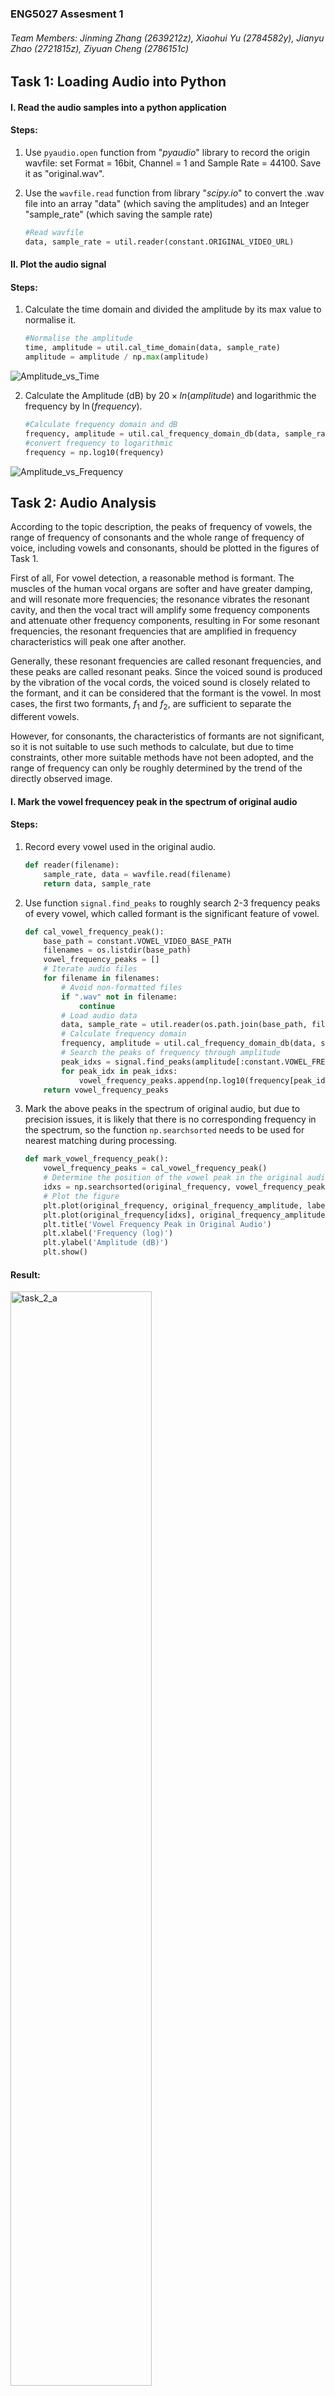 ### ENG5027 Assesment 1

###### Team Members: Jinming Zhang (2639212z), Xiaohui Yu (2784582y), Jianyu Zhao (2721815z), Ziyuan Cheng (2786151c)



## Task 1: Loading Audio into Python

#### I. Read the audio samples into a python application

#### Steps:

  1. Use `pyaudio.open` function from "*pyaudio*" library to record the origin wavfile: set Format = 16bit, Channel = 1 and Sample Rate = 44100. Save it as "original.wav".	

2. Use the `wavfile.read` function from library "*scipy.io*" to convert the .wav file into an array "data" (which saving the amplitudes) and an Integer "sample_rate" (which saving the sample rate)

   ```python
   #Read wavfile    
   data, sample_rate = util.reader(constant.ORIGINAL_VIDEO_URL)
   ```

#### II. Plot the audio signal

#### Steps:

1. Calculate the time domain and divided the amplitude by its max value to normalise it.

   ```python
   #Normalise the amplitude    
   time, amplitude = util.cal_time_domain(data, sample_rate)
   amplitude = amplitude / np.max(amplitude)
   ```

![Amplitude_vs_Time](./res/task_1_a.svg)

2. Calculate the Amplitude (dB) by $20\times ln (amplitude)$  and logarithmic the frequency by $\ln(frequency)$.

   ```python
   #Calculate frequency domain and dB
   frequency, amplitude = util.cal_frequency_domain_db(data, sample_rate)
   #convert frequency to logarithmic
   frequency = np.log10(frequency)
   ```

![Amplitude_vs_Frequency](./res/task_1_b.svg)

<div style="page-break-after:always"></div>

## Task 2: Audio Analysis

According to the topic description, the peaks of frequency of vowels, the range of frequency of consonants and the whole
range of frequency of voice, including vowels and consonants, should be plotted in the figures of Task 1.

First of all, For vowel detection, a reasonable method is formant. The muscles of the human vocal organs are softer and have greater damping, and will resonate more frequencies; the resonance vibrates the resonant cavity, and then the vocal tract will amplify some frequency components and attenuate other frequency components, resulting in For some resonant frequencies, the resonant frequencies that are amplified in frequency characteristics will peak one after another.

Generally, these resonant frequencies are called resonant frequencies, and these peaks are called resonant peaks. Since the voiced sound is produced by the vibration of the vocal cords, the voiced sound is closely related to the formant, and it can be considered that the formant is the vowel. In most cases, the first two formants, $f_1$ and $f_2$, are sufficient to separate the different vowels.

However, for consonants, the characteristics of formants are not significant, so it is not suitable to use such methods to calculate, but due to time constraints, other more suitable methods have not been adopted, and the range of frequency can only be roughly determined by the trend of the directly observed image.

#### I. Mark the vowel frequencey peak in the spectrum of original audio

#### Steps:

1. Record every vowel used in the original audio.

   ```python
   def reader(filename):
       sample_rate, data = wavfile.read(filename)
       return data, sample_rate
   ```

1. Use function `signal.find_peaks` to roughly search 2-3 frequency peaks of every vowel, which called formant is the significant feature of vowel.
   
   ```python
   def cal_vowel_frequency_peak():
       base_path = constant.VOWEL_VIDEO_BASE_PATH
       filenames = os.listdir(base_path)
       vowel_frequency_peaks = []
       # Iterate audio files
       for filename in filenames:
           # Avoid non-formatted files
           if ".wav" not in filename:
               continue
           # Load audio data
           data, sample_rate = util.reader(os.path.join(base_path, filename))
           # Calculate frequency domain
           frequency, amplitude = util.cal_frequency_domain_db(data, sample_rate)
           # Search the peaks of frequency through amplitude
           peak_idxs = signal.find_peaks(amplitude[:constant.VOWEL_FREQUENCY_HIGH_THRESHOLD], distance=1000)[0]
           for peak_idx in peak_idxs:
               vowel_frequency_peaks.append(np.log10(frequency[peak_idx]))
       return vowel_frequency_peaks
   ```
   
1. Mark the above peaks in the spectrum of original audio, but due to precision issues, it is likely that there is no corresponding frequency in the spectrum, so the function `np.searchsorted` needs to be used for nearest matching during processing.
   
   ```python
   def mark_vowel_frequency_peak():
       vowel_frequency_peaks = cal_vowel_frequency_peak()
       # Determine the position of the vowel peak in the original audio frequency
       idxs = np.searchsorted(original_frequency, vowel_frequency_peaks)
       # Plot the figure
       plt.plot(original_frequency, original_frequency_amplitude, label='Original Audio')
       plt.plot(original_frequency[idxs], original_frequency_amplitude[idxs], 'r.', label='Vowel Frequency Peak')
       plt.title('Vowel Frequency Peak in Original Audio')
       plt.xlabel('Frequency (log)')
       plt.ylabel('Amplitude (dB)')
       plt.show()
   ```

#### Result:

<img src="./res/task_2_a.svg" alt="task_2_a" style="width:67%;" />

#### II. Mark the frequency consonant range in the spectrum of original audio

#### Steps:

1. Record every consonant used in the original audio.

   ```python
   def reader(filename):
       sample_rate, data = wavfile.read(filename)
       return data, sample_rate
   ```

1. Search the consonant frequency range roughly through the amplitude low threshold.

   ```python
   def cal_consonant_frequency_range():
       base_path = constant.CONSONANT_VIDEO_BASE_PATH
       filenames = os.listdir(base_path)
       consonant_frequency_range = []
       # Iterate audio files
       for filename in filenames:
           # Avoid non-formatted files
           if ".wav" not in filename:
               continue
           # Load audio data
           data, sample_rate = util.reader(os.path.join(base_path, filename))
           # Calculate frequency domain
           frequency, amplitude = util.cal_frequency_domain_db(data, sample_rate)
           # Search consonant frequency range through amplitude
           idxs = amplitude > constant.CONSONANT_AMPLITUDE_LOW_THRESHOLD
           consonant_frequency_range.append(np.log10(frequency[idxs]))
       return consonant_frequency_range
   ```

1. Mark the above range in the spectrum of original audio, but due to precision issues, it is likely that there is no corresponding frequency in the spectrum, so the function `np.searchsorted` needs to be used for nearest matching during processing.
   
   ```python
   def mark_consonant_frequency_range():
       consonant_frequency_range = cal_consonant_frequency_range()
       # Plot the figure
       plt.plot(original_frequency, original_frequency_amplitude)
       for range_item in consonant_frequency_range:
           # Determine the range of the consonant frequency in the original audio frequency
           range_idx = np.searchsorted(original_frequency, range_item)
           plt.plot(original_frequency[range_idx], original_frequency_amplitude[range_idx], 'r.', label='Consonant Frequency Range')
       plt.title('Consonant Frequency Range in Original Audio')
       plt.xlabel('Frequency (Hz)')
       plt.ylabel('Amplitude (dB)')
       plt.show()
   ```

#### Result:

<img src="./res/task_2_b.svg" alt="task_2_b" style="width:67%;" />

#### III. Mark the whole speech spectrum including the vowels and consonants

#### Steps:

1. Use the above vowels and consonants files

1. Search the vowel frequency range roughly through the amplitude low threshold.

   ```python
   def mark_vowel_frequency_range():
       vowel_frequency_range = cal_vowel_frequency_range()
       # Plot the figure
       plt.plot(original_frequency, original_frequency_amplitude)
       for range_item in vowel_frequency_range:
           # Determine the range of the vowel frequency in the original audio frequency
           range_idx = np.searchsorted(original_frequency, range_item)
           plt.plot(original_frequency[range_idx], original_frequency_amplitude[range_idx], 'r.', label='Consonant Frequency Range')
       plt.title('Vowel Frequency Frequency in Original Audio')
       plt.xlabel('Frequency (log)')
       plt.ylabel('Amplitude (dB)')
       plt.show()
   ```

1. Mark both of vowel and consonant frequency range in the spectrum of original audio, but due to precision issues, it is likely that there is no corresponding frequency in the spectrum, so the function `np.searchsorted` needs to be used for nearest matching during processing.
   
   ```python
   def mark_vowel_and_consonant_frequency_range():
       frequency_range = np.append(cal_consonant_frequency_range(), cal_vowel_frequency_range())
       plt.plot(original_frequency, original_frequency_amplitude)
       for range_item in frequency_range:
           range_idx = np.searchsorted(original_frequency, range_item)
           plt.plot(original_frequency[range_idx], original_frequency_amplitude[range_idx], 'r.', label='Vowel and Consonant Frequency Range')
       plt.title('Vowel and Consonant Frequency Range in Original Audio')
       plt.xlabel('Frequency (log)')
       plt.ylabel('Amplitude (dB)')
       plt.show()
   ```

#### Result:

![task_2_c](./res/task_2_c.svg)

<div style="page-break-after:always"></div>

## Task 3: Fourier Transform

 Our goal is to increase amplitude, improve speech quality, and ensure that the audio is free of clipping or distortion.

 In order to find the region of harmonic speech frequency from the spectrum, we intercepted multiple vowel and consonant sounds and drew the spectrum diagram as follows.

 Below is a spectrum of the sound of vowel “a”.

![a](./res/vowel_a.svg)

Below is a spectrum of the sound of vowel “e”.

![e](./res/vowel_e.svg)

Below is a spectrum of the sound of vowel “i”.

![i](./res/vowel_i.svg)

Below is a spectrum of the sound of vowel “o”.

![o](./res/vowel_o.svg)

Below is a spectrum of the sound of consonant “b”.

![b](./res/consonant_b.svg)

Below is a spectrum of the sound of consonant “d”.

![d](./res/consonant_d.svg)

As can be seen from the figures, the audio will drop significantly from 1000Hz or 2000Hz, and the higher frequency component is noise, so we can use the range of 50-2000Hz as the harmonic speech frequency region.

##### By the way, everyone with the same vowel will have difference, but the overall feature is about:

1. In the frequency domain, vowels have distinct peaks, which are sharp in shape, while consonants have smooth peaks.

##### Vowel: 

<img src="./res/vowels.svg" alt="vowels" style="width:50%;" />

##### Consonant:

<img src="./res/consonants.svg" alt="consonants" style="width:50%;" />

2. The highest vowel peak is further away from the second highest peak, while the consonant peak is closer together.

3. Vowels have about three high peaks, and consonants have about four. 

##### So this project found one way to distinguish vowels is to segment the audio at 0.1 second intervals and determine if each segment has a similar characteristic waveform, and if it does, it's a vowel.

FYI: Please see the code in Appendix: Task 3

<div style="page-break-after:always"></div>

## Task 4: Vowel Detector

#### Steps

1. Pre-emphasis of the speech signal x with windowing and FFT processing.The window function is a Hamming window with a length of 320. the sound sampling frequency is 8000Hz, and the FFT length defaults to 65536.  
2. Taking the inverse spectrum of X ( k ).  
3. Window-added to the cepstrum signal.
4. Find the envelope and find the extreme values on the envelope to obtain the corresponding resonance peak parameters.  
5. Comparing known resonance peaks with files of speech.  
6. Output string.

```python
from scipy.signal import lfilter
import librosa
import numpy as np
import matplotlib.pyplot as plt


def local_maximum(x):
    """
    Find the extreme value of a sequence
    :param x:
    :return:
    """
    d = np.diff(x)
    l_d = len(d)
    maximum = []
    loc = []
    for i in range(l_d - 1):
        if d[i] > 0 and d[i + 1] <= 0:
            maximum.append(x[i + 1])
            loc.append(i + 1)
    return maximum, loc


def Formant_Cepst(u, cepstL):
    """
    Resonance peak estimation function by inverse spectroscopy
    :param u:Input signal
    :param cepstL:Width of the window function on frequency
    :return: val resonance peak amplitude 
    :return: loc resonance peak position 
    :return: spec envelope
    """
    wlen2 = len(u) // 2
    u_fft = np.fft.fft(u)  # Step 1
    U = np.log(np.abs(u_fft[:wlen2]))
    Cepst = np.fft.ifft(U)  # Step 2
    cepst = np.zeros(wlen2, dtype=np.complex)
    cepst[:cepstL] = Cepst[:cepstL]  # Step 3
    cepst[-cepstL + 1:] = Cepst[-cepstL + 1:]  # Take the opposite of the second equation 
    spec = np.real(np.fft.fft(cepst))
    val, loc = local_maximum(spec)  # Finding extreme values on the envelope
    return val, loc, spec


def voweldetector(wavfile):
    path1 = "data_vowel_a_.wav"
    path2 = "data_vowel_ae.wav"
    path3 = wavfile

    # sr=None Sound maintains original sampling frequency， mono=False Sound maintains original number of channels
    data1, fs1 = librosa.load(path1, sr=None, mono=False)
    data2, fs2 = librosa.load(path2, sr=None, mono=False)
    data3, fs3 = librosa.load(path3, sr=None, mono=False)

    # Pre-treatment - pre-emphasis
    u_1 = lfilter([1, -0.99], [1], data1)
    u_2 = lfilter([1, -0.99], [1], data2)
    u_3 = lfilter([1, -0.99], [1], data3)

    cepstL = 7
    wlen1 = len(u_1)
    wlen2 = len(u_2)
    wlen3 = len(u_3)
    wlenn1 = wlen1 // 2
    wlenn2 = wlen2 // 2
    wlenn3 = wlen3 // 2

    # Pre-treatment - window-added 
    freq1 = [i * fs1 / wlen1 for i in range(wlenn1)]
    freq2 = [i * fs2 / wlen2 for i in range(wlenn2)]
    freq3 = [i * fs3 / wlen3 for i in range(wlenn3)]

    # val （resonance peak amplitude），loc （resonance peak position），spec（envelope）
    val1, loc1, spec1 = Formant_Cepst(u_1, cepstL)
    val2, loc2, spec2 = Formant_Cepst(u_2, cepstL)
    val3, loc3, spec3 = Formant_Cepst(u_3, cepstL)

    # Resonance peak frequency
    f_a = [freq1[loc1[0]], freq1[loc1[1]]]
    f_ae = [freq2[loc2[0]], freq2[loc2[1]]]
    f_unk = [freq3[loc3[0]], freq3[loc3[1]]]

    if (f_unk == f_a):
        return "a"
    if (f_unk == f_ae):
        return "ae"
    else:
        return "unknown"


if __name__ == '__main__':
    wavfile = 'data_vowel_ae.wav'
    ReturnValue = voweldetector(wavfile)
    print("The vowel is " + ReturnValue + "  according to the vowel detector")
```

#### Result:

```python
The vowel is ae  according to the vowel detector
```

<div style="page-break-after:always"></div>

##  Appendix:

###### task_1.py:

```python
import matplotlib.pyplot as plt
import numpy as np

import constant
import util

# Prepare the data
data, sample_rate = util.reader(constant.ORIGINAL_VIDEO_URL)
# Prepare the figure
fig = plt.figure(figsize=(10, 10))
# Plot the time domain
fig.add_subplot(2, 1, 1)
time, amplitude = util.cal_time_domain(data, sample_rate)
# Normalize amplitude
amplitude = amplitude / np.max(amplitude)
plt.plot(time, amplitude)
plt.xlabel('Time')
plt.ylabel('Amplitude')
# Plot the frequency domain
fig.add_subplot(2, 1, 2)
frequency, amplitude = util.cal_frequency_domain_db(data, sample_rate)
frequency = np.log10(frequency)
plt.plot(frequency, amplitude)
plt.xlabel('Frequency')
plt.ylabel('Amplitude')
# plt.show()
plt.savefig('res/task_1.svg')

```

######  task_2.py:

```python
import os

import matplotlib.pyplot as plt
import numpy as np
import scipy.signal as signal

import constant
import util

original_data, original_sample_rate = util.reader(constant.ORIGINAL_VIDEO_URL)
original_time, original_time_amplitude = util.cal_time_domain(original_data, original_sample_rate)
original_time_amplitude = original_time_amplitude / np.max(original_time_amplitude)
original_frequency, original_frequency_amplitude = util.cal_frequency_domain_db(original_data, original_sample_rate)
original_frequency = np.log10(original_frequency)


def cal_vowel_frequency_peak():
    base_path = constant.VOWEL_VIDEO_BASE_PATH
    filenames = os.listdir(base_path)
    vowel_frequency_peaks = []
    # Iterate audio files
    for filename in filenames:
        # Avoid non-formatted files
        if ".wav" not in filename:
            continue
        # Load audio data
        data, sample_rate = util.reader(os.path.join(base_path, filename))
        # Calculate frequency domain
        frequency, amplitude = util.cal_frequency_domain_db(data, sample_rate)
        # Search the peaks of frequency through amplitude
        peak_idxs = signal.find_peaks(amplitude[:constant.VOWEL_FREQUENCY_HIGH_THRESHOLD], distance=1000)[0]
        for peak_idx in peak_idxs:
            vowel_frequency_peaks.append(np.log10(frequency[peak_idx]))
    return vowel_frequency_peaks


def cal_vowel_frequency_range():
    base_path = constant.VOWEL_VIDEO_BASE_PATH
    filenames = os.listdir(base_path)
    vowel_frequency_range = []
    # Iterate audio files
    for filename in filenames:
        # Avoid non-formatted files
        if ".wav" not in filename:
            continue
        data, sample_rate = util.reader(os.path.join(base_path, filename))
        # Calculate frequency domain
        frequency, amplitude = util.cal_frequency_domain_db(data, sample_rate)
        # Search vowel frequency range through amplitude
        idxs = amplitude > constant.VOWEL_AMPLITUDE_LOW_THRESHOLD
        vowel_frequency_range.append(np.log10(frequency[idxs]))
    return vowel_frequency_range


def cal_consonant_frequency_range():
    base_path = constant.CONSONANT_VIDEO_BASE_PATH
    filenames = os.listdir(base_path)
    consonant_frequency_range = []
    # Iterate audio files
    for filename in filenames:
        # Avoid non-formatted files
        if ".wav" not in filename:
            continue
        # Load audio data
        data, sample_rate = util.reader(os.path.join(base_path, filename))
        # Calculate frequency domain
        frequency, amplitude = util.cal_frequency_domain_db(data, sample_rate)
        # Search consonant frequency range through amplitude
        idxs = amplitude > constant.CONSONANT_AMPLITUDE_LOW_THRESHOLD
        consonant_frequency_range.append(np.log10(frequency[idxs]))
    return consonant_frequency_range


def mark_vowel_frequency_peak():
    vowel_frequency_peaks = cal_vowel_frequency_peak()
    # Determine the position of the vowel peak in the original audio frequency
    idxs = np.searchsorted(original_frequency, vowel_frequency_peaks)
    # Plot the figure
    plt.plot(original_frequency, original_frequency_amplitude, label='Original Audio')
    plt.plot(original_frequency[idxs], original_frequency_amplitude[idxs], 'r.', label='Vowel Frequency Peak')
    plt.title('Vowel Frequency Peak in Original Audio')
    plt.xlabel('Frequency (log)')
    plt.ylabel('Amplitude (dB)')
    # plt.show()
    plt.savefig('res/task_2_a.svg')
    plt.close()


def mark_vowel_frequency_range():
    vowel_frequency_range = cal_vowel_frequency_range()
    # Plot the figure
    plt.plot(original_frequency, original_frequency_amplitude)
    for range_item in vowel_frequency_range:
        # Determine the range of the vowel frequency in the original audio frequency
        range_idx = np.searchsorted(original_frequency, range_item)
        plt.plot(original_frequency[range_idx], original_frequency_amplitude[range_idx], 'r.',
                 label='Consonant Frequency Range')
    plt.title('Vowel Frequency Frequency in Original Audio')
    plt.xlabel('Frequency (log)')
    plt.ylabel('Amplitude (dB)')
    # plt.show()
    plt.savefig('res/task_2_b.svg')
    plt.close()


# Mark the frequency range of consonant in original video
def mark_consonant_frequency_range():
    consonant_frequency_range = cal_consonant_frequency_range()
    # Plot the figure
    plt.plot(original_frequency, original_frequency_amplitude)
    for range_item in consonant_frequency_range:
        # Determine the range of the consonant frequency in the original audio frequency
        range_idx = np.searchsorted(original_frequency, range_item)
        plt.plot(original_frequency[range_idx], original_frequency_amplitude[range_idx], 'r.',
                 label='Consonant Frequency Range')
    plt.title('Consonant Frequency Range in Original Audio')
    plt.xlabel('Frequency (log)')
    plt.ylabel('Amplitude (dB)')
    # plt.show()
    plt.savefig('res/task_2_b.svg')
    plt.close()


# Mark the frequency range of vowel and consonant in original video
def mark_vowel_and_consonant_frequency_range():
    frequency_range = np.append(cal_consonant_frequency_range(), cal_vowel_frequency_range())
    plt.plot(original_frequency, original_frequency_amplitude)
    for range_item in frequency_range:
        range_idx = np.searchsorted(original_frequency, range_item)
        plt.plot(original_frequency[range_idx], original_frequency_amplitude[range_idx], 'r.',
                 label='Vowel and Consonant Frequency Range')
    plt.title('Vowel and Consonant Frequency Range in Original Audio')
    plt.xlabel('Frequency (log)')
    plt.ylabel('Amplitude (dB)')
    # plt.show()
    plt.savefig('res/task_2_c.svg')


mark_vowel_frequency_peak()
mark_consonant_frequency_range()
mark_vowel_and_consonant_frequency_range()

```

###### task_3.py:

```python
import wave

import matplotlib
import numpy
import numpy as np
import pyaudio
import pylab

import util

matplotlib.use('TkAgg')
import matplotlib.pyplot as plt


def get_framerate(wavefile):
    """
        Enter the file path and get the frame rate
    """
    wf = wave.open(wavefile, "rb")
    p = pyaudio.PyAudio()
    params = wf.getparams()
    nchannels, sampwidth, framerate, nframes = params[:4]
    return framerate


def plot_time_domain(wavfile):
    """
        Draw the time domain diagram
    """
    data, sample_rate = util.reader(wavfile)
    framerate = get_framerate(wavfile)  # For frame rate
    # Construct abscissa
    time = numpy.arange(0, sample_rate) * (1.0 / framerate)
    # Paint
    pylab.figure(figsize=(40, 10))
    pylab.subplot(111)
    pylab.plot(time, data)
    pylab.xlabel("time (seconds)")
    pylab.show()
    return None


def plot_frequency_domain(wavfile):
    """
        Draw the frequency domain
    """
    max_val = 32767
    data, sample_rate = util.reader(wavfile)
    amplitude = np.array(data)
    amplitude_norm = amplitude / max_val
    # Calculate the total number of samples
    total_samples = np.size(amplitude)
    # Calculate the frequency step size for the signal
    freq_step = sample_rate / total_samples
    # Calculate the frequency domain for the signal
    freq_domain = np.linspace(0, (total_samples - 1) * freq_step, total_samples)
    freq_domain_plt = freq_domain[:int(total_samples / 2) + 1]
    # Calculate the frequency response of the signal
    pos_x = int(200 / freq_step)
    pos_y = int(1000 / freq_step)
    freq_mag = np.fft.fft(amplitude_norm)
    freq_mag_norm = freq_mag / total_samples
    freq_mag_abs = np.abs(freq_mag_norm)
    freq_mag_abs_plt = 2 * freq_mag_abs[:int(total_samples / 2) + 1]
    freq_mag_dB = 20 * np.log10(freq_mag_abs_plt)
    # Graph the frequency response of the signal in logarithmic scale
    plt.figure("Plot of frequency spectrum with logarithmic scales")
    plt.plot(freq_domain_plt, freq_mag_dB)
    plt.xscale('log')
    plt.xlabel("Frequency (Hz)")
    plt.ylabel("Amplitude (dB)")
    plt.grid()
    plt.show()


def enhance_voice(wavfile, start, end, multiple):
    """
        Plot the frequency domain (increase the maximum sine wave)
        start: The beginning of the interval
        end:The end of the increment interval
        multiple:A multiple of increase
    """
    max_val = 32767
    data, sample_rate = util.reader(wavfile)
    amplitude = np.array(data)
    amplitude_norm = amplitude / max_val
    # Calculate the total number of samples
    total_samples = np.size(amplitude)
    # Calculate the frequency step size for the signal
    freq_step = sample_rate / total_samples
    # Calculate the frequency domain for the signal
    freq_domain = np.linspace(0, (total_samples - 1) * freq_step, total_samples)
    freq_domain_plt = freq_domain[:int(total_samples / 2) + 1]
    # Calculate the frequency response of the signal
    pos_x = int(start / freq_step)
    pos_y = int(end / freq_step)
    freq_mag = np.fft.fft(amplitude_norm)
    freq_mag_rec = np.copy(freq_mag)
    freq_mag_rec[pos_x:pos_y] = freq_mag_rec[pos_x:pos_y] * multiple
    freq_mag_rec[total_samples - pos_y: total_samples - pos_x] = freq_mag_rec[
                                                                 total_samples - pos_y: total_samples - pos_x] * multiple
    amp_rec = np.fft.ifft(freq_mag_rec)
    freq_mag_norm = freq_mag_rec / total_samples
    freq_mag_abs = np.abs(freq_mag_norm)
    freq_mag_abs_plt = 2 * freq_mag_abs[:int(total_samples / 2) + 1]
    freq_mag_dB = 20 * np.log10(freq_mag_abs_plt)
    # Graph the frequency response of the signal in logarithmic scale
    # plt.figure("Plot of frequency spectrum with logarithmic scales")
    # plt.plot(freq_domain_plt, freq_mag_dB)
    # plt.xscale('log')
    # plt.xlabel("Frequency (Hz)")
    # plt.ylabel("Amplitude (dB)")
    # plt.grid()
    return np.float32(amp_rec), sample_rate

```

###### task_4.py:

```python
import librosa
import numpy as np
from scipy.signal import lfilter

import constant


def local_maximum(x):
    """
    Find the extreme value of a sequence
    :param x:
    :return:
    """
    d = np.diff(x)
    l_d = len(d)
    maximum = []
    loc = []
    for i in range(l_d - 1):
        if d[i] > 0 and d[i + 1] <= 0:
            maximum.append(x[i + 1])
            loc.append(i + 1)
    return maximum, loc


def formant_cepst(u, cepst_l):
    """
    Resonance peak estimation function by inverse spectroscopy
    :param u:Input signal
    :param cepst_l:Width of the window function on frequency
    :return: val resonance peak amplitude 
    :return: loc resonance peak position 
    :return: spec envelope
    """
    wlen2 = len(u) // 2
    u_fft = np.fft.fft(u)
    U = np.log(np.abs(u_fft[:wlen2]))
    Cepst = np.fft.ifft(U)
    cepst = np.zeros(wlen2, dtype=np.complex)
    cepst[:cepst_l] = Cepst[:cepst_l]
    # Take the opposite of the second equation
    cepst[-cepst_l + 1:] = Cepst[-cepst_l + 1:]
    spec = np.real(np.fft.fft(cepst))
    #  Finding extreme values on the envelope
    val, loc = local_maximum(spec)
    return val, loc, spec


def detect_vowel(wavfile):
    path1 = constant.VOWEL_A_VIDEO_PATH
    path2 = constant.VOWEL_AE_VIDEO_PATH
    path3 = wavfile
    # sr=None Sound maintains original sampling frequency， mono=False Sound maintains original number of channels
    data1, fs1 = librosa.load(path1, sr=None, mono=False)
    data2, fs2 = librosa.load(path2, sr=None, mono=False)
    data3, fs3 = librosa.load(path3, sr=None, mono=False)
    # Pre-treatment - pre-emphasis
    u_1 = lfilter([1, -0.99], [1], data1)
    u_2 = lfilter([1, -0.99], [1], data2)
    u_3 = lfilter([1, -0.99], [1], data3)

    cepstL = 7
    wlen1 = len(u_1)
    wlen2 = len(u_2)
    wlen3 = len(u_3)
    wlenn1 = wlen1 // 2
    wlenn2 = wlen2 // 2
    wlenn3 = wlen3 // 2
    # Pre-treatment - window-added 
    freq1 = [i * fs1 / wlen1 for i in range(wlenn1)]
    freq2 = [i * fs2 / wlen2 for i in range(wlenn2)]
    freq3 = [i * fs3 / wlen3 for i in range(wlenn3)]
    # val （resonance peak amplitude），loc （resonance peak position），spec（envelope）
    val1, loc1, spec1 = formant_cepst(u_1, cepstL)
    val2, loc2, spec2 = formant_cepst(u_2, cepstL)
    val3, loc3, spec3 = formant_cepst(u_3, cepstL)
    # Resonance peak frequency
    f_a = [freq1[loc1[0]], freq1[loc1[1]]]
    f_ae = [freq2[loc2[0]], freq2[loc2[1]]]
    f_unk = [freq3[loc3[0]], freq3[loc3[1]]]

    if f_unk == f_a:
        return "a"
    if f_unk == f_ae:
        return "ae"
    else:
        return "unknown"

```

###### voice_enhancer.py

```python
import constant
import task_3
import util

if __name__ == "__main__":
    left = 50
    right = 2000
    amplification = 1.5
    improved_data, sample_rate = task_3.enhance_voice(constant.ORIGINAL_VIDEO_URL, left, right, amplification)
    util.writer(constant.IMPROVED_VIDEO_URL, improved_data, sample_rate)

```

###### voweldetector.py

```python
import task_4

if __name__ == '__main__':
    vowel1_path = "vowel1.wav"
    vowel2_path = "vowel2.wav"
    for path in [vowel1_path, vowel2_path]:
        vowel = task_4.detect_vowel(path)
        print("The vowel is " + vowel + " according to the vowel detector.")
        
```

